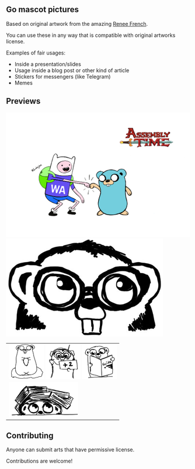 ## Go mascot pictures

Based on original artwork from the amazing [Renee French](http://reneefrench.blogspot.com/).

You can use these in any way that is compatible with original artworks license.

Examples of fair usages:
- Inside a presentation/slides
- Usage inside a blog post or other kind of article
- Stickers for messengers (like Telegram)
- Memes

## Previews

<img src="/img/Assembly_time&Go.png">
<img src="/img/aviator.png">

<table>

<tr><td>
  <img src="/img/meditating.png" width="96" height="96">
  <img src="/img/go_review.png" width="96" height="96">
  <img src="/img/reading_guide.png" width="96" height="96">
</td></tr>

<tr><td>
  <img src="/img/under_book_pile.png" colspan="3" height="96">
</td></tr>

</table>

## Contributing

Anyone can submit arts that have permissive license.

Contributions are welcome!
